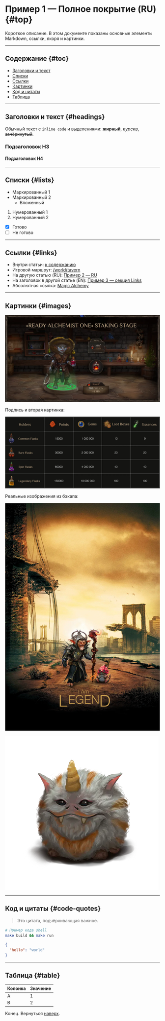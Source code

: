 # Пример 1 — Полное покрытие (RU) {#top}

Короткое описание. В этом документе показаны основные элементы Markdown, ссылки, якоря и картинки.

---

## Содержание {#toc}

- [Заголовки и текст](#headings)
- [Списки](#lists)
- [Ссылки](#links)
- [Картинки](#images)
- [Код и цитаты](#code-quotes)
- [Таблица](#table)

---

## Заголовки и текст {#headings}

Обычный текст с `inline code` и выделениями: **жирный**, *курсив*, ~~зачёркнутый~~.

### Подзаголовок H3

#### Подзаголовок H4

---

## Списки {#lists}

- Маркированный 1
- Маркированный 2
  - Вложенный

1. Нумерованный 1
2. Нумерованный 2

- [x] Готово
- [ ] Не готово

---

## Ссылки {#links}

- Внутри статьи: [к содержанию](#toc)
- Игровой маршрут: [/world/tavern](/world/tavern)
- На другую статью (RU): [Пример 2 — RU](../../articles/example_2/example_2_ru.md)
- На заголовок в другой статье (EN): [Пример 3 — секция Links](../../articles/example_3/example_3_en.md#links)
- Абсолютная ссылка: [Magic Alchemy](https://magic-alchemy.example)

---

## Картинки {#images}

![Пример изображения](images/sample.2x.png)

Подпись и вторая картинка:

![Диаграмма](images/diagram.2x.jpg)

Реальные изображения из бэкапа:

![Легенда](images/legend.2x.png)

![Существа](images/creatures.2x.png)

---

## Код и цитаты {#code-quotes}

> Это цитата, подчёркивающая важное.

```bash
# Пример кода shell
make build && make run
```

```json
{
  "hello": "world"
}
```

---

## Таблица {#table}

| Колонка | Значение |
|---|---|
| A | 1 |
| B | 2 |

Конец. Вернуться [наверх](#top).
